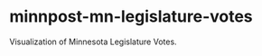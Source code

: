 minnpost-mn-legislature-votes
=============================

Visualization of Minnesota Legislature Votes.